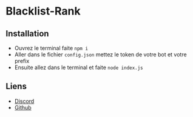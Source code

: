 # Blacklist-Rank

## Installation

* Ouvrez le terminal faite `npm i`
* Aller dans le fichier `config.json` mettez le token de votre bot et votre prefix
* Ensuite allez dans le terminal et faite `node index.js`

## Liens

*   [Discord](https://discord.gg/)
*   [Github](https://github.com/Wesleeeey/)
